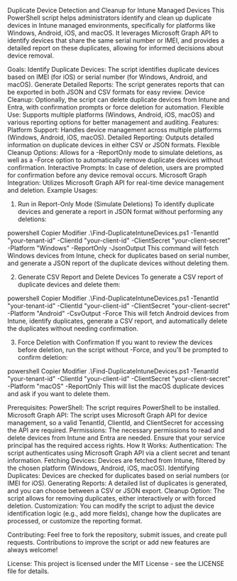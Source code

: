 Duplicate Device Detection and Cleanup for Intune Managed Devices
This PowerShell script helps administrators identify and clean up duplicate devices in Intune managed environments, specifically for platforms like Windows, Android, iOS, and macOS. It leverages Microsoft Graph API to identify devices that share the same serial number or IMEI, and provides a detailed report on these duplicates, allowing for informed decisions about device removal.

Goals:
Identify Duplicate Devices: The script identifies duplicate devices based on IMEI (for iOS) or serial number (for Windows, Android, and macOS).
Generate Detailed Reports: The script generates reports that can be exported in both JSON and CSV formats for easy review.
Device Cleanup: Optionally, the script can delete duplicate devices from Intune and Entra, with confirmation prompts or force deletion for automation.
Flexible Use: Supports multiple platforms (Windows, Android, iOS, macOS) and various reporting options for better management and auditing.
Features:
Platform Support: Handles device management across multiple platforms (Windows, Android, iOS, macOS).
Detailed Reporting: Outputs detailed information on duplicate devices in either CSV or JSON formats.
Flexible Cleanup Options: Allows for a -ReportOnly mode to simulate deletions, as well as a -Force option to automatically remove duplicate devices without confirmation.
Interactive Prompts: In case of deletion, users are prompted for confirmation before any device removal occurs.
Microsoft Graph Integration: Utilizes Microsoft Graph API for real-time device management and deletion.
Example Usages:
1. Run in Report-Only Mode (Simulate Deletions)
To identify duplicate devices and generate a report in JSON format without performing any deletions:

powershell
Copier
Modifier
.\Find-DuplicateIntuneDevices.ps1 -TenantId "your-tenant-id" -ClientId "your-client-id" -ClientSecret "your-client-secret" -Platform "Windows" -ReportOnly -JsonOutput
This command will fetch Windows devices from Intune, check for duplicates based on serial number, and generate a JSON report of the duplicate devices without deleting them.

2. Generate CSV Report and Delete Devices
To generate a CSV report of duplicate devices and delete them:

powershell
Copier
Modifier
.\Find-DuplicateIntuneDevices.ps1 -TenantId "your-tenant-id" -ClientId "your-client-id" -ClientSecret "your-client-secret" -Platform "Android" -CsvOutput -Force
This will fetch Android devices from Intune, identify duplicates, generate a CSV report, and automatically delete the duplicates without needing confirmation.

3. Force Deletion with Confirmation
If you want to review the devices before deletion, run the script without -Force, and you'll be prompted to confirm deletion:

powershell
Copier
Modifier
.\Find-DuplicateIntuneDevices.ps1 -TenantId "your-tenant-id" -ClientId "your-client-id" -ClientSecret "your-client-secret" -Platform "macOS" -ReportOnly
This will list the macOS duplicate devices and ask if you want to delete them.

Prerequisites:
PowerShell: The script requires PowerShell to be installed.
Microsoft Graph API: The script uses Microsoft Graph API for device management, so a valid TenantId, ClientId, and ClientSecret for accessing the API are required.
Permissions: The necessary permissions to read and delete devices from Intune and Entra are needed. Ensure that your service principal has the required access rights.
How It Works:
Authentication: The script authenticates using Microsoft Graph API via a client secret and tenant information.
Fetching Devices: Devices are fetched from Intune, filtered by the chosen platform (Windows, Android, iOS, macOS).
Identifying Duplicates: Devices are checked for duplicates based on serial numbers (or IMEI for iOS).
Generating Reports: A detailed list of duplicates is generated, and you can choose between a CSV or JSON export.
Cleanup Option: The script allows for removing duplicates, either interactively or with forced deletion.
Customization:
You can modify the script to adjust the device identification logic (e.g., add more fields), change how the duplicates are processed, or customize the reporting format.

Contributing:
Feel free to fork the repository, submit issues, and create pull requests. Contributions to improve the script or add new features are always welcome!

License:
This project is licensed under the MIT License - see the LICENSE file for details.

